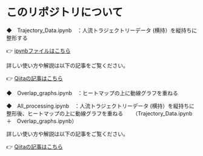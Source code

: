 # このリポジトリについて

◆　Trajectory_Data.ipynb　：人流トラジェクトリーデータ (横持）を縦持ちに整形する

👉 [ipynbファイルはこちら](https://github.com/iwakazusuwa/ipynb__people/blob/main/README.md)


詳しい使い方や解説は以下の記事をご覧ください。

👉 [Qiitaの記事はこちら](https://qiita.com/iwakazusuwa/items/6b14b9f8692b6a25d683)


◆　Overlap_graphs.ipynb　：ヒートマップの上に動線グラフを重ねる

◆　All_processing.ipynb　：人流トラジェクトリーデータ (横持）を縦持ちに整形後、ヒートマップの上に動線グラフを重ねる
　　（Trajectory_Data.ipynb　＋　Overlap_graphs.ipynb）

詳しい使い方や解説は以下の記事をご覧ください。

👉 [Qiitaの記事はこちら](https://qiita.com/iwakazusuwa/items/b88c003e2d8c6666a14d)
